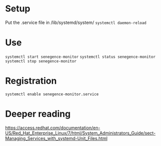 # Setup

Put the .service file in /lib/systemd/system/
`systemctl daemon-reload`

# Use

`systemctl start senegence-monitor`
`systemctl status senegence-monitor`
`systemctl stop senegence-monitor`

# Registration

`systemctl enable senegence-monitor.service`


# Deeper reading
https://access.redhat.com/documentation/en-US/Red_Hat_Enterprise_Linux/7/html/System_Administrators_Guide/sect-Managing_Services_with_systemd-Unit_Files.html



